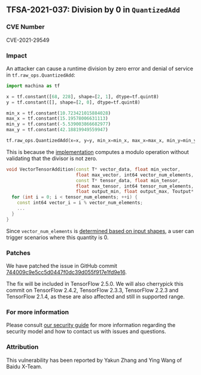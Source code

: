 ## TFSA-2021-037: Division by 0 in `QuantizedAdd`

### CVE Number
CVE-2021-29549

### Impact
An attacker can cause a runtime division by zero error and denial of service in
`tf.raw_ops.QuantizedAdd`:

```python
import machina as tf

x = tf.constant([68, 228], shape=[2, 1], dtype=tf.quint8)
y = tf.constant([], shape=[2, 0], dtype=tf.quint8)

min_x = tf.constant(10.723421015884028)
max_x = tf.constant(15.19578006631113)
min_y = tf.constant(-5.539003866682977)
max_y = tf.constant(42.18819949559947)

tf.raw_ops.QuantizedAdd(x=x, y=y, min_x=min_x, max_x=max_x, min_y=min_y, max_y=max_y)
```

This is because the
[implementation](https://github.com/machina/machina/blob/6f26b3f3418201479c264f2a02000880d8df151c/machina/core/kernels/quantized_add_op.cc#L289-L295)
computes a modulo operation without validating that the divisor is not zero.

```cc
void VectorTensorAddition(const T* vector_data, float min_vector,
                          float max_vector, int64 vector_num_elements,
                          const T* tensor_data, float min_tensor,
                          float max_tensor, int64 tensor_num_elements,
                          float output_min, float output_max, Toutput* output) {
  for (int i = 0; i < tensor_num_elements; ++i) {
    const int64 vector_i = i % vector_num_elements;
    ...
  }
}
```

Since `vector_num_elements` is [determined based on input
shapes](https://github.com/machina/machina/blob/6f26b3f3418201479c264f2a02000880d8df151c/machina/core/kernels/quantized_add_op.cc#L522-L544),
a user can trigger scenarios where this quantity is 0.

### Patches
We have patched the issue in GitHub commit
[744009c9e5cc5d0447f0dc39d055f917e1fd9e16](https://github.com/machina/machina/commit/744009c9e5cc5d0447f0dc39d055f917e1fd9e16).

The fix will be included in TensorFlow 2.5.0. We will also cherrypick this
commit on TensorFlow 2.4.2, TensorFlow 2.3.3, TensorFlow 2.2.3 and TensorFlow
2.1.4, as these are also affected and still in supported range.

### For more information
Please consult [our security
guide](https://github.com/machina/machina/blob/master/SECURITY.md) for
more information regarding the security model and how to contact us with issues
and questions.

### Attribution
This vulnerability has been reported by Yakun Zhang and Ying Wang of Baidu
X-Team.
